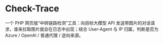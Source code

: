# Check-Trace
一个 PHP 网页版“中转链路检测”工具：向目标大模型 API 发送带图片的对话请求，谁来拉取图片就会在日志中出现；结合 User-Agent 与 IP 归属，判断是否为 Azure / OpenAI / 普通代理 / 逆向来源。
